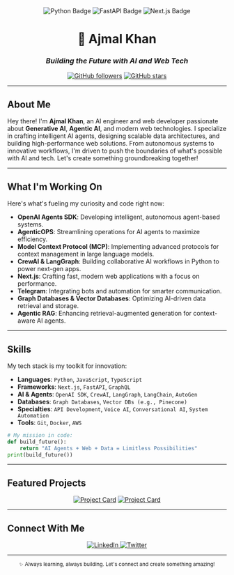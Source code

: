 <div align="center">
  <img src="https://img.shields.io/badge/Python-3776AB?style=for-the-badge&logo=python&logoColor=white" alt="Python Badge"/>
  <img src="https://img.shields.io/badge/FastAPI-009688?style=for-the-badge&logo=fastapi&logoColor=white" alt="FastAPI Badge"/>
  <img src="https://img.shields.io/badge/Next.js-000000?style=for-the-badge&logo=next.js&logoColor=white" alt="Next.js Badge"/>
  
  <h1>👋 Ajmal Khan</h1>
  <h3><i>Building the Future with AI and Web Tech</i></h3>
  
  [![GitHub followers](https://img.shields.io/github/followers/Ajmalniz?style=social)](https://github.com/Ajmalniz?tab=followers)
  [![GitHub stars](https://img.shields.io/github/stars/Ajmalniz?style=social)](https://github.com/Ajmalniz?tab=repositories)
</div>

---

## About Me

Hey there! I'm **Ajmal Khan**, an AI engineer and web developer passionate about **Generative AI**, **Agentic AI**, and modern web technologies. I specialize in crafting intelligent AI agents, designing scalable data architectures, and building high-performance web solutions. From autonomous systems to innovative workflows, I'm driven to push the boundaries of what's possible with AI and tech. Let's create something groundbreaking together!

---

## What I'm Working On

Here's what's fueling my curiosity and code right now:

- **OpenAI Agents SDK**: Developing intelligent, autonomous agent-based systems.
- **AgenticOPS**: Streamlining operations for AI agents to maximize efficiency.
- **Model Context Protocol (MCP)**: Implementing advanced protocols for context management in large language models.
- **CrewAI & LangGraph**: Building collaborative AI workflows in Python to power next-gen apps.
- **Next.js**: Crafting fast, modern web applications with a focus on performance.
- **Telegram**: Integrating bots and automation for smarter communication.
- **Graph Databases & Vector Databases**: Optimizing AI-driven data retrieval and storage.
- **Agentic RAG**: Enhancing retrieval-augmented generation for context-aware AI agents.

---

## Skills

My tech stack is my toolkit for innovation:

- **Languages**: `Python`, `JavaScript`, `TypeScript`
- **Frameworks**: `Next.js`, `FastAPI`, `GraphQL`
- **AI & Agents**: `OpenAI SDK`, `CrewAI`, `LangGraph`, `LangChain`, `AutoGen`
- **Databases**: `Graph Databases`, `Vector DBs (e.g., Pinecone)`
- **Specialties**: `API Development`, `Voice AI`, `Conversational AI`, `System Automation`
- **Tools**: `Git`, `Docker`, `AWS`

```python
# My mission in code:
def build_future():
    return "AI Agents + Web + Data = Limitless Possibilities"
print(build_future())
```

---

## Featured Projects

<div align="center">

[![Project Card](https://github-readme-stats.vercel.app/api/pin/?username=Ajmalniz&repo=YOUR_BEST_REPO)](https://github.com/Ajmalniz/YOUR_BEST_REPO)
[![Project Card](https://github-readme-stats.vercel.app/api/pin/?username=Ajmalniz&repo=ANOTHER_GREAT_REPO)](https://github.com/Ajmalniz/ANOTHER_GREAT_REPO)

</div>

---

## Connect With Me

<div align="center">
  <a href="https://www.linkedin.com/in/ajmal-ai-engineer/">
    <img src="https://img.shields.io/badge/LinkedIn-0077B5?style=for-the-badge&logo=linkedin&logoColor=white" alt="LinkedIn"/>
  </a>
  <!-- Add your Twitter badge if you have one -->
  <a href="https://twitter.com/YOUR_TWITTER">
    <img src="https://img.shields.io/badge/Twitter-1DA1F2?style=for-the-badge&logo=twitter&logoColor=white" alt="Twitter"/>
  </a>
</div>

---

<div align="center">
  <sub>✨ Always learning, always building. Let's connect and create something amazing!</sub>
</div>

